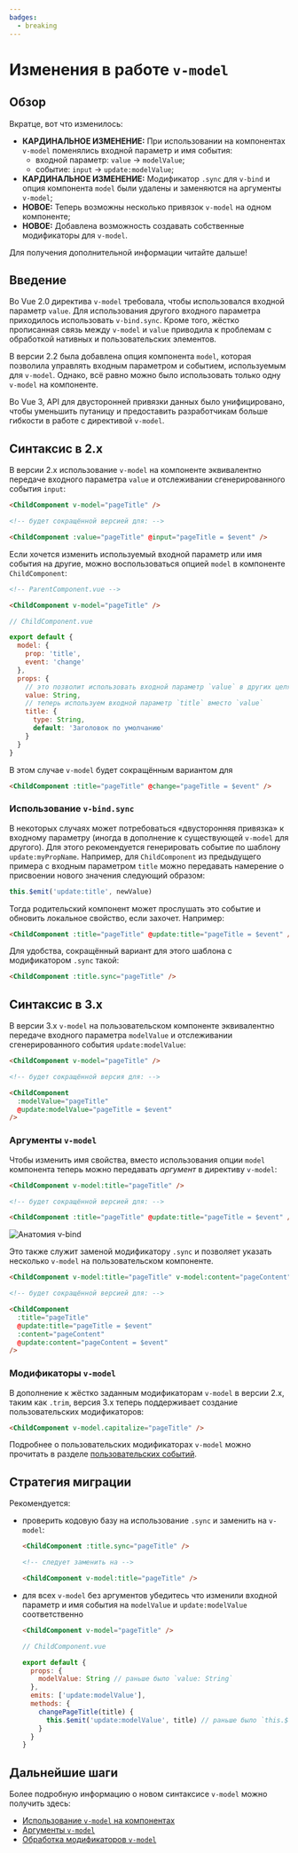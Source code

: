```yaml
---
badges:
  - breaking
---
```


# Изменения в работе `v-model` <MigrationBadges :badges="$frontmatter.badges" />

## Обзор

Вкратце, вот что изменилось:

- **КАРДИНАЛЬНОЕ ИЗМЕНЕНИЕ:** При использовании на компонентах `v-model` поменялись входной параметр и имя события:
  - входной параметр: `value` -> `modelValue`;
  - событие: `input` -> `update:modelValue`;
- **КАРДИНАЛЬНОЕ ИЗМЕНЕНИЕ:** Модификатор `.sync` для `v-bind` и опция компонента `model` были удалены и заменяются на аргументы `v-model`;
- **НОВОЕ:** Теперь возможны несколько привязок `v-model` на одном компоненте;
- **НОВОЕ:** Добавлена возможность создавать собственные модификаторы для `v-model`.

Для получения дополнительной информации читайте дальше!

## Введение

Во Vue 2.0 директива `v-model` требовала, чтобы использовался входной параметр `value`. Для использования другого входного параметра приходилось использовать `v-bind.sync`. Кроме того, жёстко прописанная связь между `v-model` и `value` приводила к проблемам с обработкой нативных и пользовательских элементов.

В версии 2.2 была добавлена опция компонента `model`, которая позволила управлять входным параметром и событием, используемым для `v-model`. Однако, всё равно можно было использовать только одну `v-model` на компоненте.

Во Vue 3, API для двусторонней привязки данных было унифицировано, чтобы уменьшить путаницу и предоставить разработчикам больше гибкости в работе с директивой `v-model`.

## Синтаксис в 2.x

В версии 2.x использование `v-model` на компоненте эквивалентно передаче входного параметра `value` и отслеживании сгенерированного события `input`:

```html
<ChildComponent v-model="pageTitle" />

<!-- будет сокращённой версией для: -->

<ChildComponent :value="pageTitle" @input="pageTitle = $event" />
```

Если хочется изменить используемый входной параметр или имя события на другие, можно воспользоваться опцией `model` в компоненте `ChildComponent`:

```html
<!-- ParentComponent.vue -->

<ChildComponent v-model="pageTitle" />
```

```js
// ChildComponent.vue

export default {
  model: {
    prop: 'title',
    event: 'change'
  },
  props: {
    // это позволит использовать входной параметр `value` в других целях
    value: String,
    // теперь используем входной параметр `title` вместо `value`
    title: {
      type: String,
      default: 'Заголовок по умолчанию'
    }
  }
}
```

В этом случае `v-model` будет сокращённым вариантом для

```html
<ChildComponent :title="pageTitle" @change="pageTitle = $event" />
```

### Использование `v-bind.sync`

В некоторых случаях может потребоваться «двусторонняя привязка» к входному параметру (иногда в дополнение к существующей `v-model` для другого). Для этого рекомендуется генерировать событие по шаблону `update:myPropName`. Например, для `ChildComponent` из предыдущего примера с входным параметром `title` можно передавать намерение о присвоении нового значения следующий образом:

```js
this.$emit('update:title', newValue)
```

Тогда родительский компонент может прослушать это событие и обновить локальное свойство, если захочет. Например:

```html
<ChildComponent :title="pageTitle" @update:title="pageTitle = $event" />
```

Для удобства, сокращённый вариант для этого шаблона с модификатором `.sync` такой:

```html
<ChildComponent :title.sync="pageTitle" />
```

## Синтаксис в 3.x

В версии 3.x `v-model` на пользовательском компоненте эквивалентно передаче входного параметра `modelValue` и отслеживании сгенерированного события `update:modelValue`:

```html
<ChildComponent v-model="pageTitle" />

<!-- будет сокращённой версия для: -->

<ChildComponent
  :modelValue="pageTitle"
  @update:modelValue="pageTitle = $event"
/>
```

### Аргументы `v-model`

Чтобы изменить имя свойства, вместо использования опции `model` компонента теперь можно передавать _аргумент_ в директиву `v-model`:

```html
<ChildComponent v-model:title="pageTitle" />

<!-- будет сокращённой версией для: -->

<ChildComponent :title="pageTitle" @update:title="pageTitle = $event" />
```

![Анатомия v-bind](/images/v-bind-instead-of-sync.png)

Это также служит заменой модификатору `.sync` и позволяет указать несколько `v-model` на пользовательском компоненте.

```html
<ChildComponent v-model:title="pageTitle" v-model:content="pageContent" />

<!-- будет сокращённой версией для: -->

<ChildComponent
  :title="pageTitle"
  @update:title="pageTitle = $event"
  :content="pageContent"
  @update:content="pageContent = $event"
/>
```

### Модификаторы `v-model`

В дополнение к жёстко заданным модификаторам `v-model` в версии 2.x, таким как `.trim`, версия 3.x теперь поддерживает создание пользовательских модификаторов:

```html
<ChildComponent v-model.capitalize="pageTitle" />
```

Подробнее о пользовательских модификаторах `v-model` можно прочитать в разделе [пользовательских событий](../component-custom-events.md#handling-v-model-modifiers).

## Стратегия миграции

Рекомендуется:

- проверить кодовую базу на использование `.sync` и заменить на `v-model`:

  ```html
  <ChildComponent :title.sync="pageTitle" />

  <!-- следует заменить на -->

  <ChildComponent v-model:title="pageTitle" />
  ```

- для всех `v-model` без аргументов убедитесь что изменили входной параметр и имя события на `modelValue` и `update:modelValue` соответственно

  ```html
  <ChildComponent v-model="pageTitle" />
  ```

  ```js
  // ChildComponent.vue

  export default {
    props: {
      modelValue: String // раньше было `value: String`
    },
    emits: ['update:modelValue'],
    methods: {
      changePageTitle(title) {
        this.$emit('update:modelValue', title) // раньше было `this.$emit('input', title)`
      }
    }
  }
  ```

## Дальнейшие шаги

Более подробную информацию о новом синтаксисе `v-model` можно получить здесь:

- [Использование `v-model` на компонентах](../component-basics.md#using-v-model-on-components)
- [Аргументы `v-model`](../component-custom-events.md#v-model-arguments)
- [Обработка модификаторов `v-model`](../component-custom-events.md#v-model-arguments)
